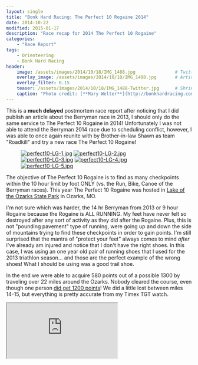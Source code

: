 ```yaml
---
layout: single
title: "Bonk Hard Racing: The Perfect 10 Rogaine 2014"
date: 2014-10-22
modified: 2015-01-17
description: "Race recap for 2014 The Perfect 10 Rogaine"
categories:
    - "Race Report"
tags:
    - Orienteering
    - Bonk Hard Racing
header:
    image: /assets/images/2014/10/18/IMG_1488.jpg				# Twitter (use 'teaser')
    overlay_image: /assets/images/2014/10/18/IMG_1488.jpg		# Article header at 2048x768
    overlay_filter: 0.15
    teaser: /assets/images/2014/10/18/IMG_1488-Twitter.jpg 		# Shrink image to 575 width
    caption: "Photo credit: [**Mary Welter**](http://bonkhardracing.com/Photos2014P10/MWFinish/content/IMG_1488_large.html)"
---
```


This is a **much delayed** postmortem race report after noticing that I did publish an article about the Berryman race in 2013, I should only do the same service to The Perfect 10 Rogaine in 2014! Unfortunately I was not able to attend the Berryman 2014 race due to scheduling conflict, however, I was able to once again reunite with by Brother-in-law Shawn as team "Roadkill" and try a new race The Perfect 10 Rogaine!

<figure class="fifth">
<a href="{{ site.url }}/assets/images/2014/10/18/perfect10-LG-1.jpg"><img src="{{ site.url }}/assets/images/2014/10/18/perfect10-SM-1.jpg" title="perfect10-LG-1.jpg" /></a>
<a href="{{ site.url }}/assets/images/2014/10/18/perfect10-LG-2.jpg"><img src="{{ site.url }}/assets/images/2014/10/18/perfect10-SM-2.jpg" title="perfect10-LG-2.jpg" /></a>
<a href="{{ site.url }}/assets/images/2014/10/18/perfect10-LG-3.jpg"><img src="{{ site.url }}/assets/images/2014/10/18/perfect10-SM-3.jpg" title="perfect10-LG-3.jpg" /></a>
<a href="{{ site.url }}/assets/images/2014/10/18/perfect10-LG-4.jpg"><img src="{{ site.url }}/assets/images/2014/10/18/perfect10-SM-4.jpg" title="perfect10-LG-4.jpg" /></a>
<a href="{{ site.url }}/assets/images/2014/10/18/perfect10-LG-5.jpg"><img src="{{ site.url }}/assets/images/2014/10/18/perfect10-SM-5.jpg" title="perfect10-LG-5.jpg" /></a>
</figure>

The objective of The Perfect 10 Rogaine is to find as many checkpoints within the 10 hour limit by foot ONLY (vs. the Run, Bike, Canoe of the Berryman races).  This year The Perfect 10 Rogaine was hosted in [Lake of the Ozarks State Park][ozarks] in Ozarks, MO.

I'm not sure which was harder, the 14 hr Berryman from 2013 or 9 hour Rogaine because the Rogaine is ALL RUNNING.  My feet have never felt so destroyed after any sort of activity as they did after the Rogaine.  Plus, this is not "pounding pavement" type of running, were going up and down the side of mountains trying to find these checkpoints in order to gain points.  I'm still surprised that the mantra of "protect your feet" always comes to mind *after* I've already am injured and notice that I don't have the right shoes.  In this case, I was using an one year old pair of running shoes that I used for the 2013 triathlon season... and those are the perfect example of the wrong shoes!  What I should be using was a good trail shoe.

In the end we were able to acquire 580 points out of a possible 1300 by traveling over 22 miles around the Ozarks.  Nobody cleared the course, even though one person [did get 1200 points][1200]!  We did a little lost between miles 14-15, but everything is pretty accurate from my Timex TGT watch.

<div class="embed-container embed-container-strava">
    <iframe src='https://www.strava.com/activities/209124354/embed/1590b2431d819da54286e9d8a9456d8a13b5a040' scrolling='no' webkitAllowFullScreen mozallowfullscreen allowFullScreen></iframe>
</div>



[ozarks]: http://mostateparks.com/park/lake-ozarks-state-park
[1200]: http://www.bonkhardracing2.com/results/perfect10/2014/overall.pdf